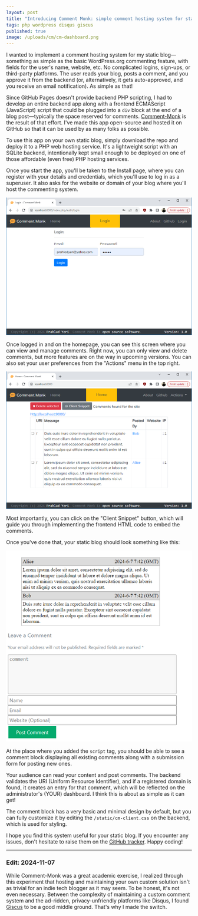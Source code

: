 ```yaml
---
layout: post
title: "Introducing Comment Monk: simple comment hosting system for static blogs and websites"
tags: php wordpress disqus giscus
published: true
image: /uploads/cm/cm-dashboard.png
---
```

I wanted to implement a comment hosting system for my static blog—something as simple as the basic WordPress.org commenting feature, with fields for the user's name, website, etc. No complicated logins, sign-ups, or third-party platforms. The user reads your blog, posts a comment, and you approve it from the backend (or, alternatively, it gets auto-approved, and you receive an email notification). As simple as that!

Since GitHub Pages doesn't provide backend PHP scripting, I had to develop an entire backend app along with a frontend ECMAScript (JavaScript) script that could be plugged into a `div` block at the end of a blog post—typically the space reserved for comments. [Comment-Monk](https://github.com/prahladyeri/comment-monk/) is the result of that effort. I've made this app open-source and hosted it on GitHub so that it can be used by as many folks as possible. 

To use this app on your own static blog, simply download the repo and deploy it to a PHP web hosting service. It's a lightweight script with an SQLite backend, intentionally kept small enough to be deployed on one of those affordable (even free) PHP hosting services.

Once you start the app, you'll be taken to the Install page, where you can register with your details and credentials, which you'll use to log in as a superuser. It also asks for the website or domain of your blog where you'll host the commenting system.

![cm-login](/uploads/cm/cm-login.png)

Once logged in and on the homepage, you can see this screen where you can view and manage comments. Right now, you can only view and delete comments, but more features are on the way in upcoming versions. You can also set your user preferences from the "Actions" menu in the top right.

![cm-dashboard](/uploads/cm/cm-dashboard.png)

Most importantly, you can click on the "Client Snippet" button, which will guide you through implementing the frontend HTML code to embed the comments.

Once you've done that, your static blog should look something like this:

![cm-client](/uploads/cm/cm-client.png)

At the place where you added the `script` tag, you should be able to see a comment block displaying all existing comments along with a submission form for posting new ones.

Your audience can read your content and post comments. The backend validates the URI (Uniform Resource Identifier), and if a registered domain is found, it creates an entry for that comment, which will be reflected on the administrator's (YOUR) dashboard. I think this is about as simple as it can get!

The comment block has a very basic and minimal design by default, but you can fully customize it by editing the `/static/cm-client.css` on the backend, which is used for styling.

I hope you find this system useful for your static blog. If you encounter any issues, don't hesitate to raise them on the [GitHub tracker](https://github.com/prahladyeri/comment-monk/). Happy coding!

---

### **Edit: 2024-11-07**

While Comment-Monk was a great academic exercise, I realized through this experiment that hosting and maintaining your own custom solution isn't as trivial for an indie tech blogger as it may seem. To be honest, it's not even necessary. Between the complexity of maintaining a custom comment system and the ad-ridden, privacy-unfriendly platforms like Disqus, I found [Giscus](https://giscus.app/) to be a good middle ground. That's why I made the switch.